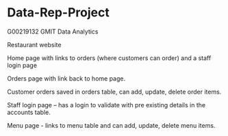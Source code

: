 # Data-Rep-Project
G00219132 GMIT Data Analytics 

Restaurant website

Home page with links to orders (where customers can order) and a staff login page

Orders page with link back to home page.

Customer orders saved in orders table, can add, update, delete order items. 

Staff login page – has a login to validate with pre existing details in the accounts table.

Menu page - links to menu table and can add, update, delete menu items. 

